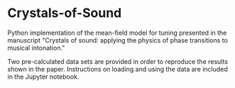 # Crystals-of-Sound
Python implementation of the mean-field model for tuning presented in the manuscript "Crystals of sound: applying the physics of phase transitions to musical intonation."

Two pre-calculated data sets are provided in order to reproduce the results shown in the paper. Instructions on loading and using the data are included in the Jupyter notebook.
